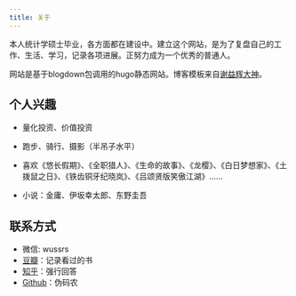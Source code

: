 ```yaml
---
title: 关于
---
```


本人统计学硕士毕业，各方面都在建设中。建立这个网站，是为了复盘自己的工作、生活、学习，记录各项进展。正努力成为一个优秀的普通人。

网站是基于blogdown包调用的hugo静态网站。博客模板来自[谢益辉大神](https://xmin.yihui.name/)。

## 个人兴趣

* 量化投资、价值投资

* 跑步、骑行、摄影（半吊子水平）

* 喜欢《悠长假期》、《全职猎人》、《生命的故事》、《龙樱》、《白日梦想家》、《土拨鼠之日》、《铁齿铜牙纪晓岚》、《吕颂贤版笑傲江湖》......

* 小说：金庸、伊坂幸太郎、东野圭吾

## 联系方式

* 微信: wussrs
* [豆瓣](https://www.douban.com/people/121747689/)：记录看过的书
* [知乎](https://www.zhihu.com/people/wu-xian-da-94/answers)：强行回答
* [Github](https://github.com/wuxiaoda)：伪码农
